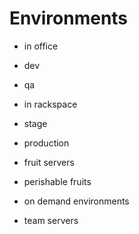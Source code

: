 # Environments
* in office
 * dev
 * qa

* in rackspace
 * stage
 * production

* fruit servers
 * perishable fruits

* on demand environments
 * team servers
